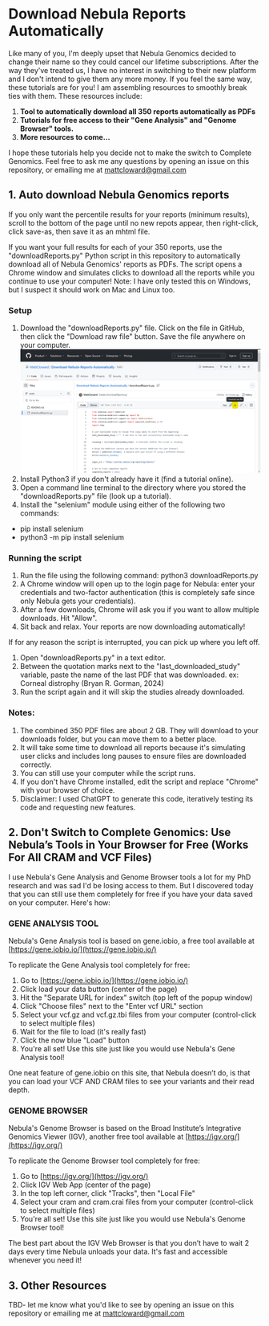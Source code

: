 # Download Nebula Reports Automatically
Like many of you, I'm deeply upset that Nebula Genomics decided to change their name so they could cancel our lifetime subscriptions. After the way they've treated us, I have no interest in switching to their new platform and I don't intend to give them any more money. If you feel the same way, these tutorials are for you! I am assembling resources to smoothly break ties with them. These resources include:
1. **Tool to automatically download all 350 reports automatically as PDFs**
2. **Tutorials for free access to their "Gene Analysis" and "Genome Browser" tools.**
3. **More resources to come...**

I hope these tutorials help you decide not to make the switch to Complete Genomics. Feel free to ask me any questions by opening an issue on this repository, or emailing me at mattcloward@gmail.com

## 1. Auto download Nebula Genomics reports
If you only want the percentile results for your reports (minimum results), scroll to the bottom of the page until no new repots appear, then right-click, click save-as, then save it as an mhtml file.

If you want your full results for each of your 350 reports, use the "downloadReports.py" Python script in this repository to automatically download all of Nebula Genomics' reports as PDFs. The script opens a Chrome window and simulates clicks to download all the reports while you continue to use your computer!
Note: I have only tested this on Windows, but I suspect it should work on Mac and Linux too.
### Setup
1. Download the "downloadReports.py" file. Click on the file in GitHub, then click the "Download raw file" button. Save the file anywhere on your computer.
![Image explaining where download button is](download_github_file.png)
2. Install Python3 if you don't already have it (find a tutorial online).
3. Open a command line terminal to the directory where you stored the "downloadReports.py" file (look up a tutorial).
4. Install the "selenium" module using either of the following two commands:
- pip install selenium
- python3 -m pip install selenium
### Running the script
1. Run the file using the following command: python3 downloadReports.py
2. A Chrome window will open up to the login page for Nebula: enter your credentials and two-factor authentication (this is completely safe since only Nebula gets your credentials).
3. After a few downloads, Chrome will ask you if you want to allow multiple downloads. Hit "Allow".
4. Sit back and relax. Your reports are now downloading automatically!

If for any reason the script is interrupted, you can pick up where you left off.
1. Open "downloadReports.py" in a text editor.
2. Between the quotation marks next to the "last_downloaded_study" variable, paste the name of the last PDF that was downloaded. ex: Corneal distrophy (Bryan R. Gorman, 2024)
3. Run the script again and it will skip the studies already downloaded.

### Notes:
1. The combined 350 PDF files are about 2 GB. They will download to your downloads folder, but you can move them to a better place.
2. It will take some time to download all reports because it's simulating user clicks and includes long pauses to ensure files are downloaded correctly.
3. You can still use your computer while the script runs.
4. If you don't have Chrome installed, edit the script and replace "Chrome" with your browser of choice.
5. Disclaimer: I used ChatGPT to generate this code, iteratively testing its code and requesting new features.

## 2. Don't Switch to Complete Genomics: Use Nebula’s Tools in Your Browser for Free (Works For All CRAM and VCF Files)
I use Nebula's Gene Analysis and Genome Browser tools a lot for my PhD research and was sad I'd be losing access to them. But I discovered today that you can still use them completely for free if you have your data saved on your computer. Here's how:

### GENE ANALYSIS TOOL
Nebula's Gene Analysis tool is based on gene.iobio, a free tool available at [https://gene.iobio.io/](https://gene.iobio.io/)

To replicate the Gene Analysis tool completely for free:
1. Go to [https://gene.iobio.io/](https://gene.iobio.io/)
2. Click load your data button (center of the page)
3. Hit the "Separate URL for index" switch (top left of the popup window)
4. Click "Choose files" next to the "Enter vcf URL" section
5. Select your vcf.gz and vcf.gz.tbi files from your computer (control-click to select multiple files)
6. Wait for the file to load (it's really fast)
7. Click the now blue "Load" button
8. You're all set! Use this site just like you would use Nebula's Gene Analysis tool!

One neat feature of gene.iobio on this site, that Nebula doesn’t do, is that you can load your VCF AND CRAM files to see your variants and their read depth.

### GENOME BROWSER
Nebula's Genome Browser is based on the Broad Institute’s Integrative Genomics Viewer (IGV), another free tool available at [https://igv.org/](https://igv.org/)

To replicate the Genome Browser tool completely for free:
1. Go to [https://igv.org/](https://igv.org/)
2. Click IGV Web App (center of the page)
3. In the top left corner, click "Tracks", then "Local File"
4. Select your cram and cram.crai files from your computer (control-click to select multiple files)
5. You're all set! Use this site just like you would use Nebula's Genome Browser tool!

The best part about the IGV Web Browser is that you don’t have to wait 2 days every time Nebula unloads your data. It's fast and accessible whenever you need it!

## 3. Other Resources
TBD- let me know what you'd like to see by opening an issue on this repository or emailing me at mattcloward@gmail.com

